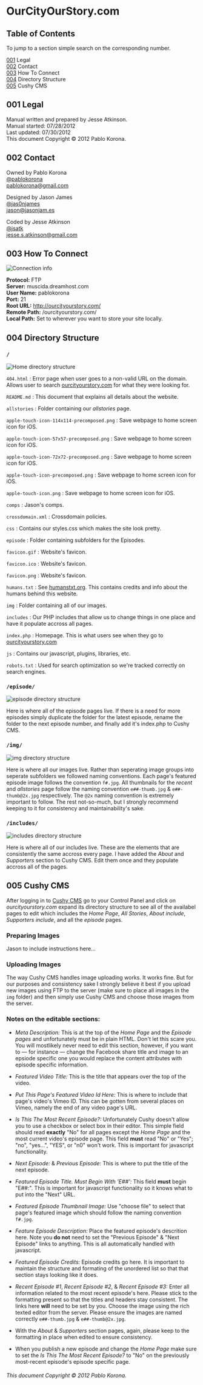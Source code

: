OurCityOurStory.com
===================

Table of Contents
-----------------
To jump to a section simple search on the corresponding number.

[001](#001) Legal  
[002](#002) Contact  
[003](#003) How To Connect  
[004](#004) Directory Structure  
[005](#005) Cushy CMS  

<a name="001">001</a> Legal
---------------------------

Manual written and prepared by Jesse Atkinson.  
Manual started: 07/28/2012  
Last updated: 07/30/2012  
This document Copyright © 2012 Pablo Korona.

<a name="002">002</a> Contact
---------------------------

Owned by Pablo Korona  
[@pablokorona](http://www.twitter.com/pablokorona)  
[pablokorona@gmail.com](mailto:pablokorona@gmail.com)

Designed by Jason James  
[@jas0njames](http://www.twitter.com/jas0njames)  
[jason@jasonjam.es](mailto:jason@jasonjam.es)

Coded by Jesse Atkinson  
[@jsatk](http://www.twitter.com/jsatk)  
[jesse.s.atkinson@gmail.com](mailto:jesse.s.atkinson@gmail.com)

<a name="003">003</a> How To Connect
--------------------------------------
![Connection info](img/readme/connect.png)

**Protocol:** FTP  
**Server:** muscida.dreamhost.com  
**User Name:** pablokorona  
**Port:** 21  
**Root URL:** http://ourcityourstory.com/  
**Remote Path:** /ourcityourstory.com/  
**Local Path:** Set to wherever you want to store your site locally.

<a name="004">004</a> Directory Structure
-------------------------------------------

### `/` ###
![Home directory structure](img/readme/root.png)

`404.html` : Error page when user goes to a non-valid URL on the domain. Allows user to search [ourcityourstory.com](http://ourcityourstory.com) for what they were looking for.

`README.md` : This document that explains all details about the website.

`allstories` : Folder containing our *allstories* page.

`apple-touch-icon-114x114-precomposed.png` : Save webpage to home screen icon for iOS.

`apple-touch-icon-57x57-precomposed.png` : Save webpage to home screen icon for iOS.

`apple-touch-icon-72x72-precomposed.png` : Save webpage to home screen icon for iOS.

`apple-touch-icon-precomposed.png` : Save webpage to home screen icon for iOS.

`apple-touch-icon.png` : Save webpage to home screen icon for iOS.

`comps` : Jason's comps.

`crossdomain.xml` : Crossdomain policies.

`css` : Contains our styles.css which makes the site look pretty.

`episode` : Folder containing subfolders for the Episodes.

`favicon.gif` : Website's favicon.

`favicon.ico` : Website's favicon.

`favicon.png` : Website's favicon.

`humans.txt` : See [humanstxt.org](http://humanstxt.org). This contains credits and info about the humans behind this website.

`img` : Folder containing all of our images.

`includes` : Our PHP includes that allow us to change things in one place and have it populate accross all pages.

`index.php` : Homepage. This is what users see when they go to [ourcityourstory.com](http://ourcityourstory.com)

`js` : Contains our javascript, plugins, libraries, etc.

`robots.txt` : Used for search optimization so we're tracked correctly on search engines.

### `/episode/` ###
![episode directory structure](img/readme/episode.png)

Here is where all of the episode pages live. If there is a need for more episodes simply duplicate the folder for the latest episode, rename the folder to the next episode number, and finally add it's index.php to Cushy CMS.

### `/img/` ###
![img directory structure](img/readme/img.png)

Here is where all our images live. Rather than seperating image groups into seperate subfolders we followed naming conventions. Each page's featured episode image follows the convention `f#.jpg`. All thumbnails for the *recent* and *allstories* page follow the naming convention `e##-thumb.jpg` & `e##-thumb@2x.jpg` respectively. The `@2x` naming convention is extremely important to follow. The rest not-so-much, but I strongly recommend keeping to it for consistency and maintainability's sake.

### `/includes/` ###
![includes directory structure](img/readme/includes.png)

Here is where all of our includes live. These are the elements that are consistently the same accross every page. I have added the *About* and *Supporters* section to Cushy CMS. Edit them once and they populate accross all of the pages.

<a name="005">005</a> Cushy CMS
---------------------------------
 After logging in to [Cushy CMS](http://cushycms.com) go to your Control Panel and click on  *ourcityourstory.com* expand its directory structure to see all of the availabel pages to edit which includes the *Home Page*, *All Stories*, *About include*, *Supporters include*, and all the *episode* pages.

### Preparing Images ###
Jason to include instructions here... 

### Uploading Images ###
The way Cushy CMS handles image uploading works. It works fine. But for our purposes and consistency sake I strongly believe it best if you upload new images using FTP to the server (make sure to place all images in the `img` folder) and then simply use Cushy CMS and choose those images from the server. 

### Notes on the editable sections: ###

 + *Meta Description:* This is at the top of the *Home Page* and the *Episode pages* and unfortunately must be in plain HTML. Don't let this scare you. You will mostlikely never need to edit this section, however, if you want to — for instance — change the Facebook share title and image to an epsiode specific one you would replace the content attributes with episode specific information.

 + *Featured Video Title:* This is the title that appears over the top of the video.

 + *Put This Page's Featured Video Id Here:* This is where to include that page's video's Vimeo ID. This can be gotten from several places on Vimeo, namely the end of any video page's URL.

 + *Is This The Most Recent Episode?:* Unfortunately Cushy doesn't allow you to use a checkbox or select box in their editor. This simple field should read **exactly** "No" for all pages except the *Home Page* and the most current video's episode page. This field **must** read "No" or "Yes"; "no", "yes...", "YES", or "n0" won't work. This is important for javascript functionality.

 + *Next Episode:* & *Previous Episode:* This is where to put the title of the next episode. 

 + *Featured Episode Title. Must Begin With 'E##':* This field **must** begin "E##:". This is important for javascript functionality so it knows what to put into the "Next" URL.

+ *Featured Episode Thumbnail Image:* Use "choose file" to select that page's featured image which should follow the naming convention `f#.jpg`.

+ *Feature Episode Description:* Place the featured episode's descrition here. Note you **do not** need to set the "Previous Episode" & "Next Episode" links to anything. This is all automatically handled with javascript.

+ *Featured Episode Credits:* Episode credits go here. It is important to maintain the structure and formating of the unordered list so that that section stays looking like it does. 

+ *Recent Episode #1*, *Recent Episode #2*, & *Recent Episode #3:* Enter all information related to the most recent episode's here. Please stick to the formatting present so that the titles and headers stay consistent. The links here **will** need to be set by you. Choose the image using the rich texted editor from the server. Please ensure the images are named correctly `e##-thumb.jpg` & `e##-thumb@2x.jpg`.

+ With the *About* & *Supporters* section pages, again, please keep to the formatting in place when edited to ensure consistency.

+ When you publish a new episode and change the *Home Page* make sure to set the *Is This The Most Recent Episode?* to "No" on the previously most-recent episode's episode specific page.

###### This document Copyright © 2012 Pablo Korona. ######